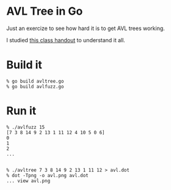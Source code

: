 # AVL Tree in Go

Just an exercize to see how hard it is to get AVL
trees working.

I studied [this class handout](https://courses.cs.washington.edu/courses/cse373/06sp/handouts/lecture12.pdf)
to understand it all.

# Build it

    % go build avltree.go
    % go build avlfuzz.go

# Run it

    % ./avlfuzz 15
    [7 3 8 14 9 2 13 1 11 12 4 10 5 0 6]
    0
    1
    2
    ...


    % ./avltree 7 3 8 14 9 2 13 1 11 12 > avl.dot
    % dot -Tpng -o avl.png avl.dot
    ... view avl.png

